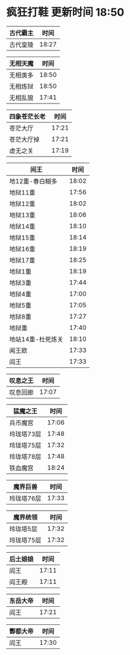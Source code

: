 # 疯狂打鞋 更新时间 18:50

| 古代霸主   | 时间    |
|--------|-------|
| 古代皇陵 | 18:27 |

| 无相天魔   | 时间    |
|--------|-------|
| 无相类多 | 18:50 |
| 无相炼狱 | 18:50 |
| 无相乱狼 | 17:41 |

| 四象苍茫长老   | 时间    |
|--------|-------|
| 苍茫大厅 | 17:21 |
| 苍茫大厅掉 | 17:21 |
| 虚无之关 | 17:19 |

| 间王   | 时间    |
|--------|-------|
| 地12重-春白糊多 | 18:02 |
| 地狱11重 | 17:56 |
| 地狱12重 | 18:02 |
| 地狱13重 | 18:06 |
| 地狱14重 | 18:10 |
| 地狱15重 | 18:14 |
| 地狱16重 | 18:19 |
| 地狱17重 | 18:25 |
| 地狱1重 | 18:19 |
| 地狱3重 | 17:44 |
| 地狱4重 | 17:00 |
| 地狱5重 | 17:05 |
| 地狱8重 | 17:27 |
| 地狱重 | 17:40 |
| 地站14重-杜死炼关 | 18:10 |
| 闻王欧 | 17:33 |
| 阎王 | 17:33 |

| 叹息之王   | 时间    |
|--------|-------|
| 叹息回廊 | 17:07 |

| 猛魔之王   | 时间    |
|--------|-------|
| 兵币魔宫 | 17:06 |
| 玲珑塔73层 | 17:48 |
| 玲珑塔75层 | 17:32 |
| 玲珑塔78层 | 17:48 |
| 铁血魔宫 | 18:24 |

| 魔界巨兽   | 时间    |
|--------|-------|
| 玲珑塔76层 | 17:33 |

| 魔界统领   | 时间    |
|--------|-------|
| 玲珑塔5层 | 17:32 |
| 玲珑塔75层 | 17:32 |

| 后土娘娘   | 时间    |
|--------|-------|
| 阎王 | 17:11 |
| 阎王殿 | 17:11 |

| 东岳大帝   | 时间    |
|--------|-------|
| 阎王 | 17:21 |

| 酆都大帝   | 时间    |
|--------|-------|
| 阎王 | 17:30 |